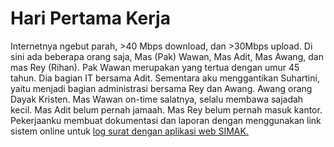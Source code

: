 # Hari Pertama Kerja
Internetnya ngebut parah, >40 Mbps download, dan >30Mbps upload. Di sini ada beberapa orang saja, Mas (Pak) Wawan, Mas Adit, Mas Awang, dan mas Rey (Rihan). Pak Wawan merupakan yang tertua dengan umur 45 tahun. Dia bagian IT bersama Adit.
Sementara aku menggantikan Suhartini, yaitu menjadi bagian administrasi bersama Rey dan Awang.
Awang orang Dayak Kristen. Mas Wawan on-time salatnya, selalu membawa sajadah kecil. Mas Adit belum pernah jamaah. Mas Rey belum pernah masuk kantor.
Pekerjaanku membuat dokumentasi dan laporan dengan menggunakan link sistem online untuk [log surat dengan aplikasi web SIMAK.](https://bansmkaltim.id/simak/sekretariat_umum/dashboard.php) 